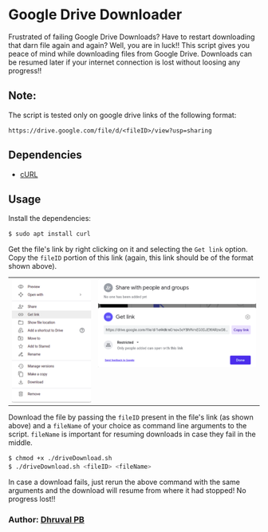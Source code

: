 # Google Drive Downloader
Frustrated of failing Google Drive Downloads?
Have to restart downloading that darn file again and again?
Well, you are in luck!!
This script gives you peace of mind while downloading files from Google Drive. 
Downloads can be resumed later if your internet connection is lost without loosing any progress!!

## Note: 
The script is tested only on google drive links of the following format:

```
https://drive.google.com/file/d/<fileID>/view?usp=sharing
```

## Dependencies
- [cURL](https://curl.se/)

## Usage
Install the dependencies:
```bash
$ sudo apt install curl
```

Get the file's link by right clicking on it and selecting the `Get link` option. Copy the `fileID` portion of this link (again, this link should be of the format shown above).
<table>
    <tr>
        <td valign="top"><img src="./Images/1.png"></td>
        <td valign="top"><img src="./Images/2.png"></td>
    </tr>
</table>

Download the file by passing the `fileID` present in the file's link (as shown above) and a `fileName` of your choice as command line arguments to the script. `fileName` is important for resuming downloads in case they fail in the middle.

```bash
$ chmod +x ./driveDownload.sh
$ ./driveDownload.sh <fileID> <fileName> 
```

In case a download fails, just rerun the above command with the same arguments and the download will resume from where it had stopped! No progress lost!!

### Author: [Dhruval PB](https://github.com/Dhruval360)
